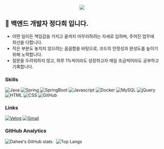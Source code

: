 <p align="center">
  <img src="https://capsule-render.vercel.app/api?type=waving&color=gradient&height=180&text=Jeong%20Dahee&animation=&fontColor=ffffff&fontSize=40" />
</p>

## 👋 백엔드 개발자 정다희 입니다.

- 어떤 일이든 책임감을 가지고 끝까지 마무리하려는 자세로 임하며, 주어진 업무에 최선을 다합니다.
- 작은 부분도 놓치지 않으려는 꼼꼼함을 바탕으로, 코드의 안정성과 완성도를 높이기 위해 노력합니다.
- 질문을 두려워하지 않고, 하루 1%씩이라도 성장하고자 매일 조금씩이라도 공부하고 기록합니다.  

### Skills
![Java](https://img.shields.io/badge/Java-05122A?style=flat-square&logo=Java)
![Spring](https://img.shields.io/badge/Spring-05122A?style=flat-square&logo=Spring)
![SpringBoot](https://img.shields.io/badge/SpringBoot-05122A?style=flat-square&logo=SpringBoot)
![Javascript](https://img.shields.io/badge/Javascript-05122A?style=flat-square&logo=Javascript)
![Docker](https://img.shields.io/badge/Docker-05122A?style=flat-square&logo=Docker)
![MySQL](https://img.shields.io/badge/MySQL-05122A?style=flat-square&logo=MySQL)
![jQuery](https://img.shields.io/badge/jQuery-05122A?style=flat-square&logo=jQuery)
![HTML](https://img.shields.io/badge/HTML-05122A?style=flat-square&logo=HTML5)
![CSS](https://img.shields.io/badge/CSS-05122A?style=flat-square&logo=CSS3)
![GitHub](https://img.shields.io/badge/GitHub-05122A?style=flat&logo=github)


### Links
[![Velog](https://img.shields.io/badge/-Velog-05122A?style=flat&logo=Velog)](https://velog.io/@daheenamic)
[![Gmail](https://img.shields.io/badge/-meluna0226@gmail.com-05122A?style=flat&logo=Gmail)](mailto:meluna0226@gmail.com)


### GitHub Analytics
![Dahee's GitHub stats](https://github-readme-stats.vercel.app/api?username=daheenamic&show_icons=true&theme=algolia&include_all_commits=true&count_private=true) &nbsp;
![Top Langs](https://github-readme-stats.vercel.app/api/top-langs/?username=daheenamic&layout=compact&theme=algolia)
